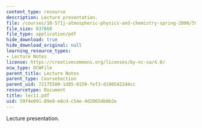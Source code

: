 ```yaml
---
content_type: resource
description: Lecture presentation.
file: /courses/10-571j-atmospheric-physics-and-chemistry-spring-2006/59f4e09189e9e8cdc54e4d20654b0b2e_lec11.pdf
file_size: 837660
file_type: application/pdf
hide_download: true
hide_download_original: null
learning_resource_types:
- Lecture Notes
license: https://creativecommons.org/licenses/by-nc-sa/4.0/
ocw_type: OCWFile
parent_title: Lecture Notes
parent_type: CourseSection
parent_uid: 72175500-1d85-0159-fef3-d1905422d4cc
resourcetype: Document
title: lec11.pdf
uid: 59f4e091-89e9-e8cd-c54e-4d20654b0b2e
---
```

Lecture presentation.